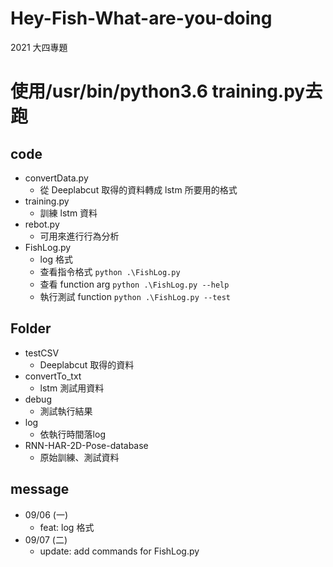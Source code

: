 # Hey-Fish-What-are-you-doing
2021 大四專題

# 使用/usr/bin/python3.6 training.py去跑

## code
+ convertData.py
    + 從 Deeplabcut 取得的資料轉成 lstm 所要用的格式
+ training.py
    + 訓練 lstm 資料
+ rebot.py
    + 可用來進行行為分析
+ FishLog.py
    + log 格式
    + 查看指令格式 `python .\FishLog.py`
    + 查看 function arg `python .\FishLog.py --help`
    + 執行測試 function `python .\FishLog.py --test`

## Folder
+ testCSV
    + Deeplabcut 取得的資料
+ convertTo_txt
    + lstm 測試用資料
+ debug
    + 測試執行結果
+ log
    + 依執行時間落log
+ RNN-HAR-2D-Pose-database
    + 原始訓練、測試資料

## message
+ 09/06 (一)
    + feat: log 格式
+ 09/07 (二)
    + update: add commands for FishLog.py
    <!-- + feat: 資料正規劃 -->
